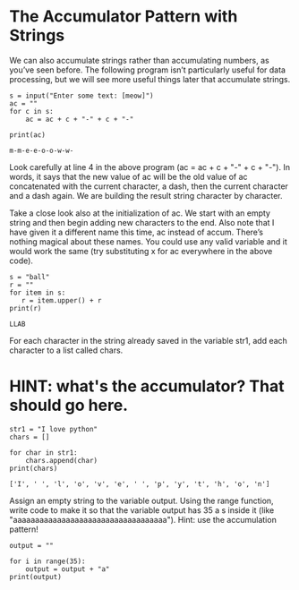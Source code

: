 # The Accumulator Pattern with Strings

We can also accumulate strings rather than accumulating numbers, as you’ve seen before. The following program isn’t particularly useful for data processing, but we will see more useful things later that accumulate strings.
```
s = input("Enter some text: [meow]") 
ac = ""
for c in s:
    ac = ac + c + "-" + c + "-"

print(ac)

m-m-e-e-o-o-w-w-
```

Look carefully at line 4 in the above program (ac = ac + c + "-" + c + "-"). In words, it says that the new value of ac will be the old value of ac concatenated with the current character, a dash, then the current character and a dash again. We are building the result string character by character.

Take a close look also at the initialization of ac. We start with an empty string and then begin adding new characters to the end. Also note that I have given it a different name this time, ac instead of accum. There’s nothing magical about these names. You could use any valid variable and it would work the same (try substituting x for ac everywhere in the above code).

```
s = "ball"
r = ""
for item in s:
   r = item.upper() + r
print(r)

LLAB
```

For each character in the string already saved in the variable str1, add each character to a list called chars.
# HINT: what's the accumulator? That should go here.
```
str1 = "I love python"
chars = []

for char in str1:
    chars.append(char)
print(chars)

['I', ' ', 'l', 'o', 'v', 'e', ' ', 'p', 'y', 't', 'h', 'o', 'n']
```

Assign an empty string to the variable output. Using the range function, write code to make it so that the variable output has 35 a s inside it (like "aaaaaaaaaaaaaaaaaaaaaaaaaaaaaaaaaaa"). Hint: use the accumulation pattern!
```
output = ""

for i in range(35):
    output = output + "a"
print(output)
```
